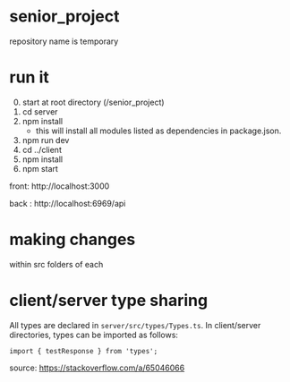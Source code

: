 # senior_project
repository name is temporary

# run it
0. start at root directory (/senior_project)
1. cd server
2. npm install
    - this will install all modules listed as dependencies in package.json.
3. npm run dev
4. cd ../client
5. npm install
6. npm start

front: http://localhost:3000

back : http://localhost:6969/api

# making changes
within src folders of each

# client/server type sharing
All types are declared in `server/src/types/Types.ts`. In client/server directories, types can be imported as follows:
```
import { testResponse } from 'types';
```
source: https://stackoverflow.com/a/65046066